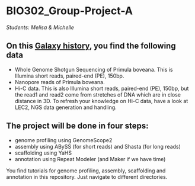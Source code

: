 # BIO302_Group-Project-A

*Students: Melisa & Michelle*

## On this [Galaxy history](), you find the following data

- Whole  Genome Shotgun Sequencing of Primula boveana. This is Illumina short reads, paired-end (PE), 150bp.
- Nanopore reads of Primula boveana.
- Hi-C data. This is also Illumina short reads, paired-end (PE), 150bp, but the read1 and read2 come from stretches of DNA which are in close distance in 3D. 
To refresh your knowledge on Hi-C data, have a look at LEC2, NGS data generation and handling.

## The project will be done in four steps:
- genome profiling using GenomeScope2
- assembly using ABySS (for short reads) and Shasta (for long reads)
- scaffolding using YaHS
- annotation using Repeat Modeler (and Maker if we have time)

You find tutorials for genome profiling, assembly, scaffolding and annotation in this repository. Just navigate to different directories.

